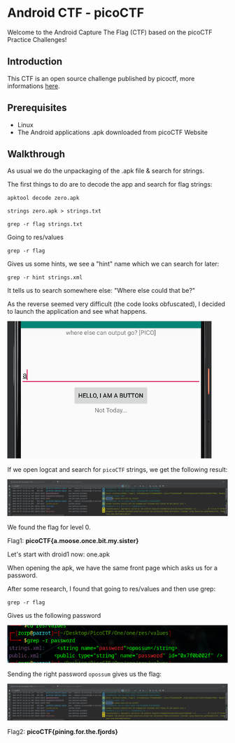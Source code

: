 # Android CTF - picoCTF

Welcome to the Android Capture The Flag (CTF) based on the picoCTF Practice Challenges!

## Introduction

This CTF is an open source challenge published by picoctf, more informations [here](https://play.picoctf.org/practice?page=1&search=droids).

## Prerequisites

- Linux
- The Android applications .apk downloaded from picoCTF Website

## Walkthrough

As usual we do the unpackaging of the .apk file & search for strings.

The first things to do are to decode the app and search for flag strings:
```
apktool decode zero.apk
```

```
strings zero.apk > strings.txt
```
```
grep -r flag strings.txt 
```
Going to res/values
```
grep -r flag 
```

Gives us some hints, we see a "hint" name which we can search for later:

```
grep -r hint strings.xml 
```

It tells us to search somewhere else: "Where else could that be?"

As the reverse seemed very difficult (the code looks obfuscated), I decided to launch the application and see what happens.

![img2](img2.png)

If we open logcat and search for `picoCTF` strings, we get the following result:

![img1](img1.png)

We found the flag for level 0.

Flag1: **picoCTF{a.moose.once.bit.my.sister}**

Let's start with droid1 now: one.apk

When opening the apk, we have the same front page which asks us for a password.

After some research, I found that going to res/values and then use grep:
```
grep -r flag 
```

Gives us the following password

![img4](img4.png)

Sending the right password `opossum` gives us the flag:

![img1](img1.png)

Flag2: **picoCTF{pining.for.the.fjords}**
